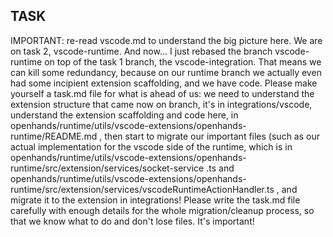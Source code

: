 ## TASK

IMPORTANT: re-read vscode.md to understand the big picture here. We are on task 2, vscode-runtime. And now... I just rebased the branch vscode-runtime on top of the task 1 branch, the vscode-integration. That means we can kill some redundancy, because on our runtime branch we actually even had some incipient extension scaffolding, and we have code. Please make yourself a task.md file for what is ahead of us: we need to understand the extension structure that came now on branch, it's in integrations/vscode, understand the extension scaffolding and code here, in openhands/runtime/utils/vscode-extensions/openhands-runtime/README.md , then start to migrate our important files (such as our actual implementation for the vscode side of the runtime, which is in openhands/runtime/utils/vscode-extensions/openhands-runtime/src/extension/services/socket-service
.ts and openhands/runtime/utils/vscode-extensions/openhands-runtime/src/extension/services/vscodeRuntimeActionHandler.ts , and migrate it to the extension in integrations! Please write the task.md file carefully with enough details for the whole migration/cleanup process, so that we know what to
 do and don't lose files. It's important!
